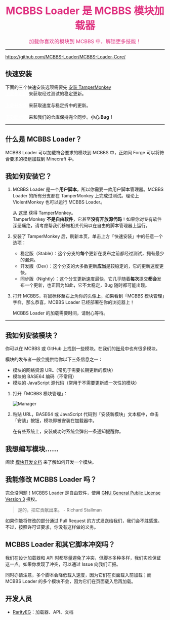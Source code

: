<div style='text-align:center;'><strong><span style='font-size:32px;color:#df307f;'>MCBBS Loader 是 MCBBS 模块加载器</span></strong></div>

<br/>

<div style='text-align:center;'><span style='font-size:16px;color:#df307f;'>加载你喜欢的模块到 MCBBS 中，解锁更多技能！</span></div>

---

<i class="fa fa-code"></i> https://github.com/MCBBS-Loader/MCBBS-Loader-Core/

## 快速安装

<div class="alert alert-info"><i class="fa fa-info-circle"></i> 下面的三个快速安装选项需要先 <a href='https://www.tampermonkey.net' target='_blank' class='alert-link'>安装 TamperMonkey</a> </div>

<div><span font-size='1.8rem'><a  style='color:#ffffff' class='btn btn-primary' href="https://cdn.jsdelivr.net/gh/MCBBS-Loader/MCBBS-Loader-Core@stable/dist/stable.bundle.prod.user.js" target='_blank'><i class="fa fa-download"></i> 下载稳定版</a></span>&nbsp;来获取经过测试的稳定更新。<br/><br/><a style='color:#ffffff' class='btn btn-success' href='https://cdn.jsdelivr.net/gh/MCBBS-Loader/MCBBS-Loader-Core@dev/dist/dev.bundle.prod.user.js' target='_blank'><i class="fa fa-wrench"></i> 下载开发版</a>&nbsp;来获取速度与稳定折中的更新。<br/><br/><a style='color:#ffffff' class='btn btn-dark' href='https://cdn.jsdelivr.net/gh/MCBBS-Loader/MCBBS-Loader-Core@main/dist/nightly.bundle.prod.user.js' target='_blank'><i class="fa fa-bug"></i> 下载同步版</a>&nbsp;来和我们的仓库保持完全同步。<strong>小心 Bug！</strong></div>

---

## 什么是 MCBBS Loader？

MCBBS Loader 可以加载符合要求的模块到 MCBBS 中，正如同 Forge 可以将符合要求的模组加载到 Minecraft 中。

## 我如何安装它？

1. MCBBS Loader 是一个**用户脚本**，所以你需要一款用户脚本管理器。MCBBS Loader 的所有分支都在 TamperMonkey 上完成过测试。理论上 ViolentMonkey 也可以运行 MCBBS Loader。

   <div class="alert alert-info"><i class="fa fa-info-circle"></i> 从 <a href='https://www.tampermonkey.net' target='_blank' class='alert-link'>这里</a> 获得 TamperMonkey。</div>

   <div class="alert alert-warning"><i class="fa fa-exclamation-triangle"></i> TamperMonkey <b>不是自由软件</b>，它甚至<b>没有开放源代码</b>！如果你对专有软件深恶痛绝，请考虑帮我们移植相关代码以在自由的脚本管理器上运行。</div>

2. 安装了 TamperMonkey 后，刷新本页，单击上方「快速安装」中的任意一个选项：

   - 稳定版（Stable）：这个分支的**每个**更新在发布之前都经过测试，拥有最少的漏洞。
   - 开发版（Dev）：这个分支的大多数更新**应当**是较稳定的，它的更新速度更快。
   - 同步版（Nightly）：这个分支更新速度最快，它几乎随着**每次**提交**都会**发布一个更新，也正因为如此，它不太稳定，Bug 随时都可能出现。

3. 打开 MCBBS，将鼠标移至右上角你的头像上，如果看到「MCBBS 模块管理」字样，那么恭喜，MCBBS Loader 已经部署在你的浏览器上！

   <div class="alert alert-info"><i class="fa fa-info-circle"></i> MCBBS Loader 的加载需要时间，请耐心等待。</div>

---

## 我如何安装模块？

你可以在 MCBBS 或 GitHub 上找到一些模块。在我们的[账号](https://github.com/MCBBS-Loader/)中也有很多模块。

模块的发布者一般会提供给你以下三条信息之一：

- 模块的网络资源 URL（常见于需要长期更新的模块）
- 模块的 BASE64 编码（不常用）
- 模块的 JavaScript 源代码（常用于不需要更新或一次性的模块）

1. 打开「MCBBS 模块管理」：

   ![Manager](https://i.loli.net/2020/11/14/GfwhDYbAlQ7r4Fv.png)

2. 粘贴 URL，BASE64 或 JavaScript 代码到「安装新模块」文本框中，单击「安装」按钮，模块即被安装在加载器中。

   <div class="alert alert-info"><i class="fa fa-info-circle"></i> 在有些系统上，安装成功时系统会弹出一条通知提醒你。</div>

## 我想编写模块……

阅读 [模块开发文档](./dev/README.md) 来了解如何开发一个模块。

## 我能修改 MCBBS Loader 吗？

完全没问题！MCBBS Loader 是自由软件，使用 [GNU General Public License Version 3](https://gnu.org/licenses/gpl-3.0.html) 授权。

> 是的，把它贡献出来。  - Richard Stallman

如果你能将修改的部分通过 Pull Request 的方式发送给我们，我们会不胜感激。不过，按照许可证要求，你没有这样做的义务。

## MCBBS Loader 和其它脚本冲突吗？

我们在设计加载器和 API 时都尽量避免了冲突，但脚本多种多样，我们实难保证这一点。如果你发现了冲突，可以通过 Issue 向我们汇报。

同时亦请注意，多个脚本会降低载入速度，因为它们在页面载入前加载；而 MCBBS Loader 的多个模块不会，因为它们在页面载入后再加载。

## 开发人员

- [RarityEG](https://www.mcbbs.net/home.php?mod=space&uid=3281025)：加载器、API、文档